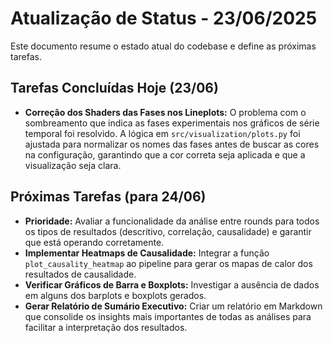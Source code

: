 # Atualização de Status - 23/06/2025

Este documento resume o estado atual do codebase e define as próximas tarefas.

## Tarefas Concluídas Hoje (23/06)

- **Correção dos Shaders das Fases nos Lineplots:** O problema com o sombreamento que indica as fases experimentais nos gráficos de série temporal foi resolvido. A lógica em `src/visualization/plots.py` foi ajustada para normalizar os nomes das fases antes de buscar as cores na configuração, garantindo que a cor correta seja aplicada e que a visualização seja clara.

## Próximas Tarefas (para 24/06)

- **Prioridade:** Avaliar a funcionalidade da análise entre rounds para todos os tipos de resultados (descritivo, correlação, causalidade) e garantir que está operando corretamente.
- **Implementar Heatmaps de Causalidade:** Integrar a função `plot_causality_heatmap` ao pipeline para gerar os mapas de calor dos resultados de causalidade.
- **Verificar Gráficos de Barra e Boxplots:** Investigar a ausência de dados em alguns dos barplots e boxplots gerados.
- **Gerar Relatório de Sumário Executivo:** Criar um relatório em Markdown que consolide os insights mais importantes de todas as análises para facilitar a interpretação dos resultados.
